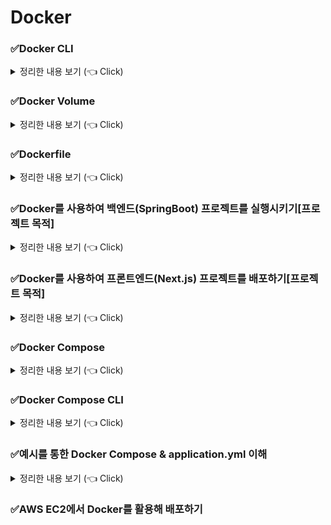 # Docker

### ✅Docker CLI

<details>
   <summary> 정리한 내용 보기 (👈 Click)</summary>
<br />

* 이미지 다운로드
  * `docker pull [이미지명]`
* 이미지 조회
  * `docker image ls`
* 이미지 삭제
  * `docker image rm [-f] [이미지명]`
* 컨테이너 생성 및 실행 : 
  * `docker create [이미지명]`
  * `docker start [컨테이너 ID]`
* 컨테이너 중단 및 삭제
  * `docker stop [컨테이너 ID]`
  * `docker rm [컨테이너 ID]`
* 컨테이너 이미지 다운로드 및 생성/실행
  * `docker run [이미지명]` : 포그라운드 실행
  * `docker run -d [이미지명]` : 백그라운드 실행
* 호스트 포트와 컨테이너 포트 바인딩하기
  * `docker run -d -p [호스트 포트 번호]:[컨테이너 포트 번호] [이미지명]`
* 실행 중인 컨테이너 조회
  * `docker ps`
* 중단된 컨테이너를 포함한 모든 컨테이너 조회
  * `docker ps -a`
* 도커 컨테이너 종료
  * `docker stop [컨테이너 ID]`
* 도커 컨테이너 로그 조회
  * `docker logs [컨테이너 ID]`
* 실행 중인 도커 컨테이너 내부에 접속
  * `docker exec -it [컨테이너 ID] bash`

![img.png](image/img.png)

* Docker Container가 어떻게 동작하는지에 대한 전체 프로세스를 이해
  * 클라이언트는 사용 중인 호스트 컴퓨터의 포트 번호 4000번으로 접속을 하게 되면 호스트 컴퓨터 내부의 컨테이너인 nginx 컨테이너의 포트 번호인 80번과 바인딩이 되면서 연결이 정상적으로 이루어진다.
  * 단, 클라이언트가 호스트 컴퓨터 내부의 nginx 컨테이너의 포트 번호 80번으로 직접 접속을 시도하게 되면 연결이 정상적으로 이루어지지 않는다.

![img_1.png](image/img_1.png)

* Docker Container가 어떻게 동작하는지에 대한 전체 프로세스를 이해
  * 호스트 컴퓨터의 6379번 포트와 컨테이너 내부의 6379번 포트를 바인딩하여 연결이 정상적으로 이루어진다.
  * 클라이언트가 호스트 컴퓨터의 6379번 포트로 접속을 하게 되면 컨테이너 내부의 레디스에 접근할 수 있게 된다.

-----------------------
</details>

### ✅Docker Volume

<details>
   <summary> 정리한 내용 보기 (👈 Click)</summary>
<br />

* 도커 컨테이너가 가지는 문제점
  * Docker를 활용하면 특정 프로그램을 컨테이너로 간편하게 띄울 수 있어 별도의 불필요한 설치를 안 거쳐도 된다.
  * 하지만 프로그램에 새로운 기능이 추가되면 새로운 이미지를 만들어서 컨테이너를 실행시키는데 이 때, Docker는 새로운 컨테이너를 만들어 통째로 갈아끼우는 방식으로 교체를 하기 때문에 데이터의 유실이 발생한다.
  * 컨테이너 내부에 저장된 데이터가 삭제되면 안되는 경우에는 볼륨(Volume)이라는 개념을 활용할 수 있다.
* Docker Volume이란, 도커 컨테이너 내부의 데이터를 영속적으로 저장하기 위한 수단이다.
* Volume은 컨테이너 내부 저장 공간을 사용하지 않고 호스트 저장 공간을 공유해서 사용하는 기법이다.

```dockerfile
docker run -e MYSQL_ROOT_PASSWORD=password -p 3306:3306 -v /Users/jwj/Desktop/개발/docker-mysql/mysql-data:/var/lib/mysql -d mysql
```

* `/Users/jwj/Desktop/개발/docker-mysql` 호스트 컴퓨터 저장 경로 하위에 `mysql-data` 디렉터리가 생성되면서 데이터가 저장이 된다. 
* 이 때, 데이터베이스의 초기 설정 비밀번호 역시 같이 저장되기 때문에 도커 컨테이너를 지우고 다시 설치하여 데이터베이스에 접속할 때 비밀번호를 바꾸게 되면 접속이 되지 않는다.
* 미리 디렉터리를 만들면 안된다. 이 점을 주의하자.

-----------------------
</details>

### ✅Dockerfile

<details>
   <summary> 정리한 내용 보기 (👈 Click)</summary>
<br />

* Dockerfile이란, Docker 이미지를 만들게 해주는 파일이다.

```dockerfile
FROM [이미지명]
FROM [이미지명]:[태그명]
```

[img_2.png](image/docker%20screenshot.png)

* Dockerfile을 기반으로 커스텀 이미지를 만들었으나 실제로 컨테이너를 조회해보면 아무것도 떠있지 않은 상황이 된다.
* 작업이 완료가 되면 컨테이너도 자동으로 종료가 된다.
* 제대로 테스트를 해보기 위해 아래와 같이 Dockerfile을 수정한다.

```dockerfile
FROM openjdk:21-jdk

# 아래 명령어를 추가하는 이유 : 컨테이너가 바로 종료되는 것을 막기 위함
# 500초 동안 시스템을 일시 정지 시키는 명령어
ENTRYPOINT ["/bin/bash", "-c", "sleep 500"]
```

#### COPY : 파일 복사(이동) & ENTRYPOINT : 컨테이너 실행 시 실행할 명령어 지정

* COPY는 호스트 컴퓨터에 있는 파일들을 복사해서 컨테이너로 전달하는 명령어다.

```dockerfile
FROM ubuntu

# COPY [호스트 컴퓨터에 있는 복사할 파일의 경로] [컨테이너에서 파일이 위치할 경로]
COPY My-App.txt /My-App.txt

ENTRYPOINT ["/bin/bash", "-c", "sleep 500"]
```

#### RUN vs ENTRYPOINT

* RUN 명령어는 이미지 생성 과정에서 필요한 명령어를 실행시킬 때 사용한다.
* ENTRYPOINT 명령어는 생성된 이미지를 기반으로 컨테이너를 생성한 직후에 명령어를 실행시킬 때 사용한다.

#### WORKDIR : 컨테이너 내부에서 작업할 디렉터리 지정

* WORKDIR로 작업 디렉터리를 전환하면 그 이후에 등장하는 모든 RUN, CMD, ENTRYPOINT, COPY, ADD 등의 명령문은 해당 디렉터리를 기준으로 실행된다.

#### EXPOSE : 컨테이너 내부에서 사용 중인 포트를 문서화하기

```dockerfile
EXPOSE [포트 번호]
```

-----------------------
</details>

### ✅Docker를 사용하여 백엔드(SpringBoot) 프로젝트를 실행시키기[프로젝트 목적]

<details>
   <summary> 정리한 내용 보기 (👈 Click)</summary>
<br />

* 호스트 컴퓨터에서 스프링 애플리케이션을 띄우는 것이 아니라 호스트 컴퓨터 내부의 컨테이너에 띄운다는 것이다.
* Dockerfile을 만들고 빌드된 파일을 컨테이너 내부로 복사할 수 있도록 하는 이미지를 만들어야 한다.
* 따라서 Dockerfile을 아래와 같이 작성한다.

```dockerfile
FROM openjdk:21-jdk

COPY /build/libs/*SNAPSHOT.jar app.jar

ENTRYPOINT ["java", "-jar", "/app.jar"]
```

[img_2](image/img_2.png)

* 주의사항은 바로 컨테이너를 실행시키는 순간에 있다. 클라이언트가 호스트 컴퓨터에 요청을 보내면 당연히 되겠지만 지금은 컨테이너 내부에서 스프링 애플리케이션이 실행되고 있는 상황이다.
* 별도의 설정을 해주지 않으면 당연히 클라이언트가 도커 컨테이너 내부에 직접 접속하는 것은 불가능하다.
* 따라서, 호스트 컴퓨터의 8080번 포트와 도커 컨테이너 내부에서 실행되는 스프링 애플리케이션 8080번 포트를 바인딩시켜서 컨테이너를 실행시켜준다.
* 로그를 살펴보면 빌드된 파일이 성공적으로 실행되면서 컨테이너 내부에서 스프링 애플리케이션이 잘 실행되는 것을 볼 수 있다.

```dockerfile
docker run -d -p 8080:8080 hello_server
```

[img_3](image/img_3.png)

-----------------------
</details>

### ✅Docker를 사용하여 프론트엔드(Next.js) 프로젝트를 배포하기[프로젝트 목적]

<details>
   <summary> 정리한 내용 보기 (👈 Click)</summary>
<br />

```dockerfile
FROM node:20-alpine

WORKDIR /app

COPY . .

RUN npm install

RUN npm run build

EXPOSE 3000

ENTRYPOINT ["npm", "run", "start"]
```

* 이 때, node_modules 파일은 `.dockerignore` 파일에 등록하여 버전 관리가 되지 않도록 한다.

-----------------------
</details>

### ✅Docker Compose

<details>
   <summary> 정리한 내용 보기 (👈 Click)</summary>
<br />

* Docker Compose는 여러 개의 컨테이너들을 하나의 서비스로 정의하고 구성해 하나의 묶음으로 관리할 수 있게 도와주는 툴이다.
* Docker Compose를 사용하는 이유 정리

  * 여러 개의 컨테이너를 관리하는 데 용이 : 여러 개의 컨테이너로 이루어진 복잡한 애플리케이션을 한 번에 관리할 수 있게 도와준다. 여러 컨테이너를 하나의 환경에서 실행하고 관리하는 데 도움이 된다.
  * 복잡한 명령어로 실행시키던 걸 간소화

-----------------------
</details>

### ✅Docker Compose CLI

<details>
   <summary> 정리한 내용 보기 (👈 Click)</summary>
<br />

#### docker-compose.yml 파일에 정의한 내용을 기반으로 컨테이너 실행시키기

```dockerfile
docker compose up       # 포그라운드에서 실행
docker compose up -d    # 백그라운드에서 실행        
```

#### Docker Compose로 실행시킨 컨테이너 확인하기

```dockerfile
docker compose ps       # 실행 중인 컨테이너 확인
docker compose ps -a    # 종료된 컨테이너 포함해서 전체 확인       
```

#### Docker Compose log 확인하기

```dockerfile
docker compose logs
```

#### 컨테이너 실행하기 전에 이미지 재빌드하기

```dockerfile
docker compose up --build       # 포그라운드에서 재빌드 실행하기
docker compose up -d --build    # 백그라운드에서 재빌드 실행하기
```

#### 도커 이미지 다운받기

```dockerfile
docker compose pull
```

#### 도커 컨테이너 종료하기

```dockerfile
docker compose down
```

-----------------------
</details>

### ✅예시를 통한 Docker Compose & application.yml 이해

<details>
   <summary> 정리한 내용 보기 (👈 Click)</summary>
<br />

```dockerfile
FROM openjdk:17-jdk

COPY build/libs/*SNAPSHOT.jar /app.jar

EXPOSE 8080

ENTRYPOINT ["java", "-jar", "/app.jar"]
```

```yaml
services:
  spring:
    build: .  # Dockerfile 위치와 같은 기준
    ports:
      - "8080:8080"
    # 주의 사항 : SpringBoot 애플리케이션이 실행되기 전에 먼저 MySQL 서버가 실행되어야 한다.
    # depends_on 옵션을 사용한다.
    depends_on:
      mysql:
        condition: service_healthy
      redis:
        condition: service_healthy

  redis:
    image: redis
    ports:
      - "6379:6379"
    healthcheck:
      test: ["CMD", "redis-cli", "ping"]
      interval: 5s
      retries: 10

  mysql:
    image: mysql
    environment:
      MYSQL_ROOT_PASSWORD: root
      MYSQL_DATABASE: mydb
    volumes:
      - ./mysql_data:/var/lib/mysql
    ports:
      - "3306:3306"
    healthcheck:
      test: ["CMD", "mysqladmin", "ping"]   # MySQL이 정상적으로 실행되는지를 확인    
      interval: 5s                          # 주기는 5초에 한 번 
      retries: 10                           # 최대 10번 재시도
```

```yaml
spring:
  datasource:
    url: jdbc:mysql://localhost:3306/mydb
    username: root
    password: pwd1234
    driver-class-name: com.mysql.cj.jdbc.Driver
```

-----------------------
</details>

### ✅AWS EC2에서 Docker를 활용해 배포하기


